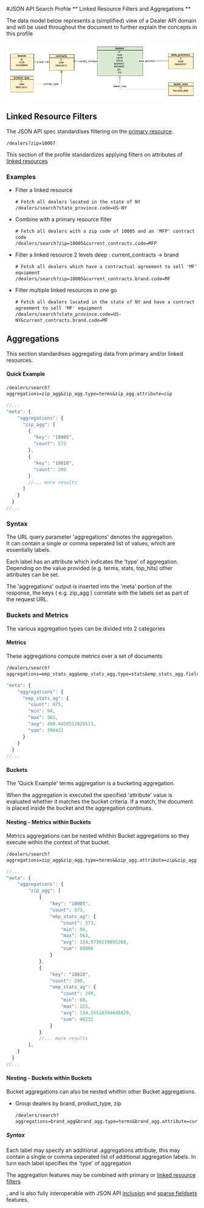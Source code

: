 #JSON API Search Profile
** Linked Resource Filters and Aggregations **

The data model below represents a (simplified) view of a Dealer API domain and will be used throughout the document to further explain the concepts in this profile

![Dealer data model](https://raw.githubusercontent.com/agco-adm/json-api-search-profile/master/public/search-example-dealer-api.png)

## Linked Resource Filters
The JSON API spec standardises filtering on the [primary resource](http://jsonapi.org/format/#fetching-filtering). 
``` 
/dealers?zip=10007 
```
This section of the profile standardizes applying filters on attributes of [linked resources](http://jsonapi.org/format/#document-structure-resource-relationships)

### Examples

- Filter a linked resource   
  ```
  # Fetch all dealers located in the state of NY  
  /dealers/search?state_province.code=US-NY
  ```

- Combine with a primary resource filter   
  ```
  # Fetch all dealers with a zip code of 10005 and an 'MFP' contract code
  /dealers/search?zip=10005&current_contracts.code=MFP
  ```
  
- Filter a linked resource 2 levels deep : current_contracts -> brand  
  ``` 
  # Fetch all dealers which have a contractual agreement to sell 'MF'   equipment  
  /dealers/search?zip=10005&current_contracts.brand.code=MF
  ```
  
- Filter multiple linked resources in one go  
  ```
  # Fetch all dealers located in the state of NY and have a contract agreement to sell 'MF' equipment  
  /dealers/search?state_province.code=US-NY&current_contracts.brand.code=MF
  ```
  

## Aggregations
This section standardises aggregating data from primary and/or linked resources. 
#### Quick Example
```
/dealers/search?aggregations=zip_agg&zip_agg.type=terms&zip_agg.attribute=zip
```
```javascript
//...
"meta": {
    "aggregations": {
      "zip_agg": [
        {
          "key": "10005",
          "count": 573
        },
        {
          "key": "10010",
          "count": 299
        }
        //... more results
      ]
    }
  }
//... 
```
### Syntax
The URL query parameter 'aggregations' denotes the aggregation.  
It can contain a single or comma seperated list of values, which are essentially labels. 

Each label has an attribute which indicates the 'type' of aggregation. Depending on the value provided (e.g. terms, stats, top_hits) other attributes can be set.

The 'aggregations' output is inserted into the 'meta' portion of the response, the keys ( e.g. zip_agg ) correlate with the labels set as part of the request URL.

### Buckets and Metrics
The various aggregation types can be divided into 2 categories
#### Metrics
These aggregations compute metrics over a set of documents

```
/dealers/search?aggregations=emp_stats_agg&emp_stats_agg.type=stats&emp_stats_agg.field=links.dealer_misc.number_of_employees
```
```javascript
"meta": {
    "aggregations": {
      "emp_stats_ag": {
        "count": 975,
        "min": 94,
        "max": 563,
        "avg": 400.4420512820513,
        "sum": 390431
      }
    }
  }
//...
```

#### Buckets
The 'Quick Example' terms aggregation is a bucketing aggregation.  

When the aggregation is executed the specified 'attribute' value is evaluated whether it matches the bucket criteria. If a match, the document is placed inside the bucket and the aggregation continues. 

#### Nesting - Metrics within Buckets
Metrics aggregations can be nested whithin Bucket aggregations so they execute within the context of that bucket.   
```
/dealers/search?aggregations=zip_agg&zip_agg.type=terms&&zip_agg.attribute=zip&zip_agg.aggregations=emp_stats_agg&emp_stats_agg.type=stats&emp_stats_agg.attribute=links.dealer_misc.number_of_employees
```
```javascript
//...
"meta": {
    "aggregations": {
        "zip_agg": [
            {
                "key": "10005",
                "count": 573,
                "emp_stats_ag": {
                    "count": 573,
                    "min": 94,
                    "max": 563,
                    "avg": 154,9738219895288,
                    "sum": 88800
                }
            },
            {
                "key": "10010",
                "count": 299,
                "emp_stats_ag": {
                    "count": 299,
                    "min": 60,
                    "max": 221,
                    "avg": 134,55518394648829,
                    "sum": 40232
                }
            }
            //... more results
        ],
    }
  }
//...
```
#### Nesting - Buckets within Buckets
Bucket aggregations can also be nested whithin other Bucket aggregations.

- Group dealers by brand, product_type, zip   
  ```
  /dealers/search?aggregations=brand_agg&brand_agg.type=terms&brand_agg.attribute=current_contracts.brand.code&brand_agg.aggregations=product_type_agg&product_type_agg.type=terms&product_type_agg.attribute=current_contracts.product_type.code&product_type_agg.aggregations=zip_agg&zip_agg.type=terms&zip_agg.attribute=zip
  ```

##### Syntax
Each label may specify an additional .aggregations attribute, this may contain a single or comma seperated list of additional aggregation labels. In turn each label specifies the 'type' of aggregation   

The aggregation features may be combined with primary or [linked resource filters](#linked-resource-filters)


, and is also fully interoperable with JSON API  [inclusion](http://jsonapi.org/format/#fetching-includes) and  [sparse fieldsets](http://jsonapi.org/format/#fetching-sparse-fieldsets) features. 
                    

